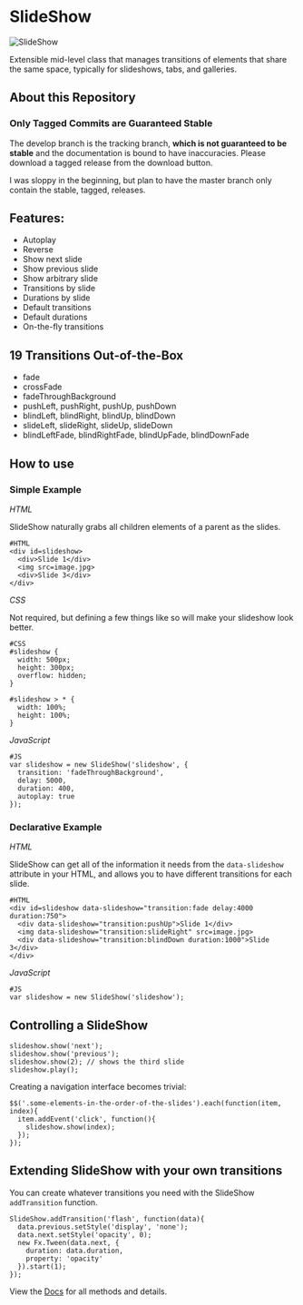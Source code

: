 SlideShow
=========

![SlideShow](https://github.com/rpflorence/SlideShow/raw/master/logo.png)

Extensible mid-level class that manages transitions of elements that share the same space, typically for slideshows, tabs, and galleries.

About this Repository
---------------------

### Only Tagged Commits are Guaranteed Stable

The develop branch is the tracking branch, **which is not guaranteed to be stable** and the documentation is bound to have inaccuracies.  Please download a tagged release from the download button.

I was sloppy in the beginning, but plan to have the master branch only contain the stable, tagged, releases.

Features:
---------

- Autoplay
- Reverse
- Show next slide
- Show previous slide
- Show arbitrary slide
- Transitions by slide
- Durations by slide
- Default transitions
- Default durations
- On-the-fly transitions

19 Transitions Out-of-the-Box
-----------------------------

- fade
- crossFade
- fadeThroughBackground
- pushLeft, pushRight, pushUp, pushDown
- blindLeft, blindRight, blindUp, blindDown
- slideLeft, slideRight, slideUp, slideDown
- blindLeftFade, blindRightFade, blindUpFade, blindDownFade


How to use
----------

### Simple Example

_HTML_

SlideShow naturally grabs all children elements of a parent as the slides.

    #HTML
    <div id=slideshow>
      <div>Slide 1</div>
      <img src=image.jpg>
      <div>Slide 3</div>
    </div>

_CSS_

Not required, but defining a few things like so will make your slideshow look better.

    #CSS
    #slideshow {
      width: 500px;
      height: 300px;
      overflow: hidden;
    }
    
    #slideshow > * {
      width: 100%;
      height: 100%;
    }

_JavaScript_

    #JS
    var slideshow = new SlideShow('slideshow', {
      transition: 'fadeThroughBackground',
      delay: 5000,
      duration: 400,
      autoplay: true
    });

### Declarative Example

_HTML_

SlideShow can get all of the information it needs from the `data-slideshow` attribute in your HTML, and allows you to have different transitions for each slide.

    #HTML
    <div id=slideshow data-slideshow="transition:fade delay:4000 duration:750">
      <div data-slideshow="transition:pushUp">Slide 1</div>
      <img data-slideshow="transition:slideRight" src=image.jpg>
      <div data-slideshow="transition:blindDown duration:1000">Slide 3</div>
    </div>


_JavaScript_

    #JS
    var slideshow = new SlideShow('slideshow');

Controlling a SlideShow
-----------------------

    slideshow.show('next');
    slideshow.show('previous');
    slideshow.show(2); // shows the third slide
    slideshow.play();

Creating a navigation interface becomes trivial:

    $$('.some-elements-in-the-order-of-the-slides').each(function(item, index){
      item.addEvent('click', function(){
        slideshow.show(index);
      });
    });

Extending SlideShow with your own transitions
---------------------------------------------

You can create whatever transitions you need with the SlideShow `addTransition` function.

    SlideShow.addTransition('flash', function(data){
      data.previous.setStyle('display', 'none');
      data.next.setStyle('opacity', 0);
      new Fx.Tween(data.next, {
        duration: data.duration,
        property: 'opacity'
      }).start(1);
    });

View the [Docs](http://raflorence.net:8888/slideshow/) for all methods and details.


